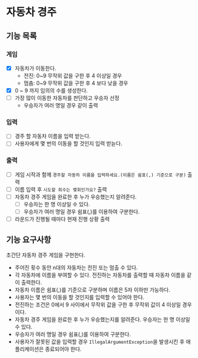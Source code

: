 # 자동차 경주

## 기능 목록
### 게임
- [x] 자동차가 이동한다.
  - 전진: 0~9 무작위 값을 구한 후 4 이상일 경우
  - 멈춤: 0~9 무작위 값을 구한 후 4 보다 낮을 경우
- [x] 0 ~ 9 까지 임의의 수를 생성한다.
- [ ] 가장 많이 이동한 자동차를 판단하고 우승자 선정
  - 우승자가 여러 명일 경우 같이 출력

### 입력
- [ ] 경주 할 자동차 이름을 입력 받는다.
- [ ] 사용자에게 몇 번의 이동을 할 것인지 입력 받늗다.
### 출력
- [ ] 게임 시작과 함께 `경주할 자동차 이름을 입력하세요.(이름은 쉼표(,) 기준으로 구분)` 출력
- [ ] 이름 입력 후 `시도할 회수는 몇회인가요?` 출력 
- [ ] 자동차 경주 게임을 완료한 후 누가 우승했는지 알려준다.
  - [ ] 우승자는 한 명 이상일 수 있다.
  - [ ] 우승자가 여러 명일 경우 쉼표(,)를 이용하여 구분한다.
- [ ] 라운드가 진행될 때마다 현재 진행 상황 출력 

## 기능 요구사항
초간단 자동차 경주 게임을 구현한다.

- 주어진 횟수 동안 n대의 자동차는 전진 또는 멈출 수 있다.
- 각 자동차에 이름을 부여할 수 있다. 전진하는 자동차를 출력할 때 자동차 이름을 같이 출력한다.
- 자동차 이름은 쉼표(,)를 기준으로 구분하며 이름은 5자 이하만 가능하다.
- 사용자는 몇 번의 이동을 할 것인지를 입력할 수 있어야 한다.
- 전진하는 조건은 0에서 9 사이에서 무작위 값을 구한 후 무작위 값이 4 이상일 경우이다.
- 자동차 경주 게임을 완료한 후 누가 우승했는지를 알려준다. 우승자는 한 명 이상일 수 있다.
- 우승자가 여러 명일 경우 쉼표(,)를 이용하여 구분한다.
- 사용자가 잘못된 값을 입력할 경우 `IllegalArgumentException`을 발생시킨 후 애플리케이션은 종료되어야 한다.
